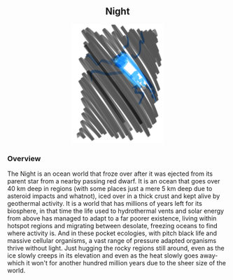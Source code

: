 <h2 align="center">Night
</h2>
<p align="center">
<img src="https://github.com/Insculpo/Sandbox_Galaxy/blob/Galactic/Stellar_Abyss_Setting_Bible/Photo_Directory/Night.png" width="210" height="270">
</p>

### Overview

The Night is an ocean world that froze over after it was ejected from its parent star from a nearby passing red dwarf.  It is an ocean that goes over 40 km deep in regions (with some places just a mere 5 km deep due to asteroid impacts and whatnot), iced over in a thick crust and kept alive by geothermal activity.  It is a world that has millions of years left for its biosphere, in that time the life used to hydrothermal vents and solar energy from above has managed to adapt to a far poorer existence, living within hotspot regions and migrating between desolate, freezing oceans to find where activity is.  And in these pocket ecologies, with pitch black life and massive cellular organisms, a vast range of pressure adapted organisms thrive without light.  Just hugging the rocky regions still around, even as the ice slowly creeps in its elevation and even as the heat slowly goes away- which it won't for another hundred million years due to the sheer size of the world.
